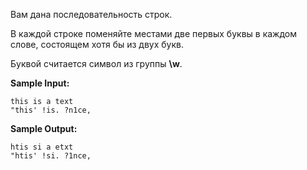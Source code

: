Вам дана последовательность строк.

В каждой строке поменяйте местами две первых буквы в каждом слове, состоящем хотя бы из двух букв.

Буквой считается символ из группы **\w**.

**Sample Input:**

```commandline
this is a text
"this' !is. ?n1ce,
```

**Sample Output:**

```commandline
htis si a etxt
"htis' !si. ?1nce,
```
